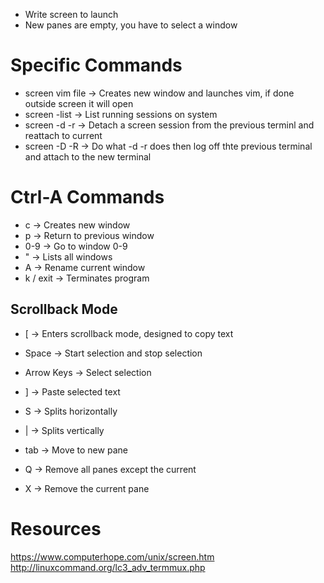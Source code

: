 - Write screen to launch
- New panes are empty, you have to select a window

# Specific Commands
- screen vim file -> Creates new window and launches vim, if done outside screen it will open 
- screen -list -> List running sessions on system
- screen -d -r -> Detach a screen session from the previous terminl and reattach to current
- screen -D -R -> Do what -d -r does then log off thte previous terminal and attach to the new terminal

# Ctrl-A Commands
- c -> Creates new window
- p -> Return to previous window
- 0-9 -> Go to window 0-9
- \" -> Lists all windows
- A -> Rename current window
- k / exit -> Terminates program

## Scrollback Mode
- \[ -> Enters scrollback mode, designed to copy text
- Space -> Start selection and stop selection
- Arrow Keys -> Select selection
- \] -> Paste selected text

- S -> Splits horizontally
- | -> Splits vertically
- tab -> Move to new pane
- Q -> Remove all panes except the current
- X -> Remove the current pane

# Resources
https://www.computerhope.com/unix/screen.htm
http://linuxcommand.org/lc3_adv_termmux.php